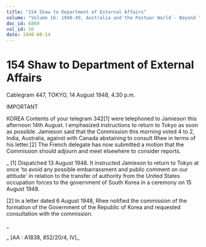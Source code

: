 ```yaml
---
title: "154 Shaw to Department of External Affairs"
volume: "Volume 16: 1948-49, Australia and the Postwar World - Beyond the Region"
doc_id: 6869
vol_id: 16
date: 1948-08-14
---
```


# 154 Shaw to Department of External Affairs

Cablegram 447, TOKYO, 14 August 1948, 4.30 p.m.

IMPORTANT

KOREA Contents of your telegram 342[1] were telephoned to Jamieson this afternoon 14th August. I emphasized instructions to return to Tokyo as soon as possible. Jamieson said that the Commission this morning voted 4 to 2, India, Australia, against with Canada abstaining to consult Rhee in terms of his letter.[2] The French delegate has now submitted a motion that the Commission should adjourn and meet elsewhere to consider reports.

_ [1] Dispatched 13 August 1948. It instructed Jamieson to return to Tokyo at once 'to avoid any possible embarrassment and public comment on our attitude' in relation to the transfer of authority from the United States occupation forces to the government of South Korea in a ceremony on 15 August 1948.

[2] In a letter dated 6 August 1948, Rhee notified the commission of the formation of the Government of the Republic of Korea and requested consultation with the commission.

_

_ [AA : A1838, 852/20/4, IV]_
